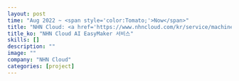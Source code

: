 ```yaml
---
layout: post
time: "Aug 2022 ~ <span style='color:Tomato;'>Now</span>"
title: "NHN Cloud: <a href='https://www.nhncloud.com/kr/service/machine-learning/ai-easymaker' target='_blank'>AI EasyMaker</a>"
title_ko: "NHN Cloud AI EasyMaker 서비스"
skills: []
description: ""
image: ""
company: "NHN Cloud"
categories: [project]
---
```

